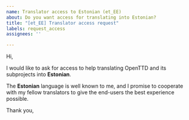 ```yaml
---
name: Translator access to Estonian (et_EE)
about: Do you want access for translating into Estonian?
title: "[et_EE] Translator access request"
labels: request_access
assignees: ''

---
```


<!-- translator: et_EE -->
<!-- Please do not edit the header of this template. -->

Hi,

I would like to ask for access to help translating OpenTTD and its subprojects into **Estonian**.

The **Estonian** language is well known to me, and I promise to cooperate with my fellow translators to give the end-users the best experience possible.

<!-- Please do not edit the above message. Do feel free to add a personal note after this line. -->

Thank you,
